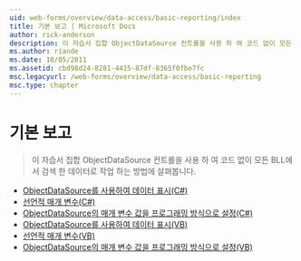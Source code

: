 ```yaml
---
uid: web-forms/overview/data-access/basic-reporting/index
title: 기본 보고 | Microsoft Docs
author: rick-anderson
description: 이 자습서 집합 ObjectDataSource 컨트롤을 사용 하 여 코드 없이 모든 BLL에서 검색 한 데이터로 작업 하는 방법에 살펴봅니다.
ms.author: riande
ms.date: 10/05/2011
ms.assetid: cbd98d24-8281-4415-87df-8365f0fbe7fc
msc.legacyurl: /web-forms/overview/data-access/basic-reporting
msc.type: chapter
---
```

<a name="basic-reporting"></a>기본 보고
====================
> 이 자습서 집합 ObjectDataSource 컨트롤을 사용 하 여 코드 없이 모든 BLL에서 검색 한 데이터로 작업 하는 방법에 살펴봅니다.


- [ObjectDataSource를 사용하여 데이터 표시(C#)](displaying-data-with-the-objectdatasource-cs.md)
- [선언적 매개 변수(C#)](declarative-parameters-cs.md)
- [ObjectDataSource의 매개 변수 값을 프로그래밍 방식으로 설정(C#)](programmatically-setting-the-objectdatasource-s-parameter-values-cs.md)
- [ObjectDataSource를 사용하여 데이터 표시(VB)](displaying-data-with-the-objectdatasource-vb.md)
- [선언적 매개 변수(VB)](declarative-parameters-vb.md)
- [ObjectDataSource의 매개 변수 값을 프로그래밍 방식으로 설정(VB)](programmatically-setting-the-objectdatasource-s-parameter-values-vb.md)
